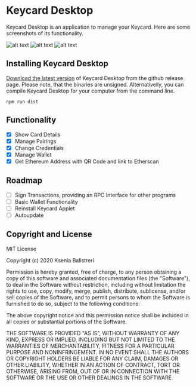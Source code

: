 # Keycard Desktop

Keycard Desktop is an application to manage your Keycard. Here are some screenshots of its functionality.

![alt text](https://user-images.githubusercontent.com/66014759/86470194-99433b00-bd43-11ea-8509-afddf70a1d37.png "Keycard Desktop 1")
![alt text](https://user-images.githubusercontent.com/66014759/86470208-9d6f5880-bd43-11ea-8ead-edc3cf7fa1ed.png "Keycard Desktop 2")
![alt text](https://user-images.githubusercontent.com/66014759/86470209-9ea08580-bd43-11ea-9516-d728f4ffe709.png "Keycard Desktop 3")

## Installing Keycard Desktop

[Download the latest version](https://github.com/choppu/keycard-desktop/releases) of Keycard Desktop from the github release page. Please note, that the binaries are unsigned. Alternativelly, you can compile Keycard Desktop for your computer from the command line.

`npm run dist`

## Functionality

- [x] Show Card Details
- [x] Manage Pairings
- [x] Change Credentials
- [x] Manage Wallet
- [x] Get Ethereum Address with QR Code and link to Etherscan

## Roadmap

- [ ] Sign Transactions, providing an RPC Interface for other programs
- [ ] Basic Wallet Functionality
- [ ] Reinstall Keycard Applet
- [ ] Autoupdate

## Copyright and License

MIT License

Copyright (c) 2020 Ksenia Balistreri

Permission is hereby granted, free of charge, to any person obtaining a copy
of this software and associated documentation files (the "Software"), to deal
in the Software without restriction, including without limitation the rights
to use, copy, modify, merge, publish, distribute, sublicense, and/or sell
copies of the Software, and to permit persons to whom the Software is
furnished to do so, subject to the following conditions:

The above copyright notice and this permission notice shall be included in all
copies or substantial portions of the Software.

THE SOFTWARE IS PROVIDED "AS IS", WITHOUT WARRANTY OF ANY KIND, EXPRESS OR
IMPLIED, INCLUDING BUT NOT LIMITED TO THE WARRANTIES OF MERCHANTABILITY,
FITNESS FOR A PARTICULAR PURPOSE AND NONINFRINGEMENT. IN NO EVENT SHALL THE
AUTHORS OR COPYRIGHT HOLDERS BE LIABLE FOR ANY CLAIM, DAMAGES OR OTHER
LIABILITY, WHETHER IN AN ACTION OF CONTRACT, TORT OR OTHERWISE, ARISING FROM,
OUT OF OR IN CONNECTION WITH THE SOFTWARE OR THE USE OR OTHER DEALINGS IN THE
SOFTWARE.


